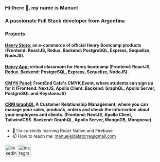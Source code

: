 ### Hi there 👋, my name is Manuel
### A passionate Full Stack developer from Argentina

### Projects

#### [Henry Store:](https://github.com/koaladlt/e-commerce) an e-commerce of official Henry Bootcamp products (Frontend: ReactJS, Redux. Backend: PostgreSQL, Express, Sequelize, NodeJS).

#### [Henry App:](https://github.com/koaladlt/HenryApp) virtual classroom for Henry bootcamp (Frontend: ReactJS, Redux. Backend: PostgreSQL, Express, Sequelize, NodeJS).

#### [CMYK Panel:](https://github.com/koaladlt/cmyk-forest) FrontEnd Cafe's CMYK Event, where students can sign up for it (Frontend: NextJS, Apollo Client. Backend: GraphQL, Apollo Server, PostgreSQL and KeystoneJS)

#### [CRM GraphQl:](https://github.com/koaladlt/CRM-GraphQL) A Customer Relationship Management, where you can manage your sales, products, orders and check the information about your employees and clients. (Frontend: NextJS, Apollo Client, TailwindCSS. Backend: GraphQL, Apollo Server, MongoDB, Mongoose).


- 🌱 I’m currently learning React Native and Firebase 
- 📫 How to reach me: manuelejdelatorre@gmail.com 


[<img src='https://cdn.jsdelivr.net/npm/simple-icons@3.0.1/icons/linkedin.svg' alt='linkedin' height='40'>](https://www.linkedin.com/in//in/manuel-de-la-torre-dev/)  [<img src='https://cdn.jsdelivr.net/npm/simple-icons@3.0.1/icons/instagram.svg' alt='instagram' height='40'>](https://www.instagram.com/koaladlt/)  

